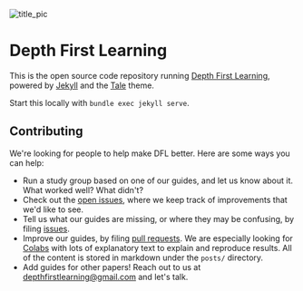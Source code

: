 ![title_pic](/assests/title-img.png)
# Depth First Learning

This is the open source code repository running [Depth First Learning](http://www.depthfirstlearning.com/about/), powered by [Jekyll](https://jekyllrb.com/) and the [Tale](http://jekyllthemes.org/themes/tale/) theme.

Start this locally with `bundle exec jekyll serve`.

## Contributing

We're looking for people to help make DFL better. Here are some ways you can help:
* Run a study group based on one of our guides, and let us know about it. What worked well? What didn't?
* Check out the [open issues](http://github.com/depthfirstlearning/depthfirstlearning.com/issues), where we keep track of improvements that we'd like to see.
* Tell us what our guides are missing, or where they may be confusing, by filing [issues](http://github.com/depthfirstlearning/depthfirstlearning.com/issues/new).
* Improve our guides, by filing [pull requests](http://github.com/depthfirstlearning/depthfirstlearning.com/pulls). We are especially looking for [Colabs](http://colab.corp.google.com/) with lots of explanatory text to explain and reproduce results.  All of the content is stored in markdown under the `posts/` directory.
* Add guides for other papers! Reach out to us at depthfirstlearning@gmail.com and let's talk.
